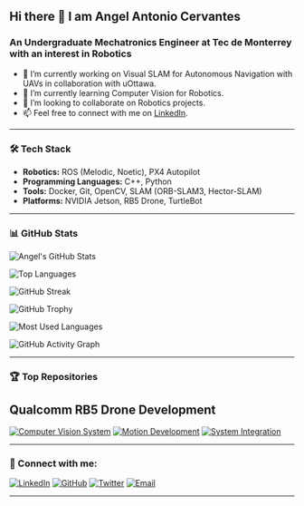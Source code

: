 ## Hi there 👋 I am Angel Antonio Cervantes
### An Undergraduate Mechatronics Engineer at Tec de Monterrey with an interest in Robotics 

- 🔭 I’m currently working on Visual SLAM for Autonomous Navigation with UAVs in collaboration with uOttawa.
- 🌱 I’m currently learning Computer Vision for Robotics.
- 👯 I’m looking to collaborate on Robotics projects.
- 📫 Feel free to connect with me on [LinkedIn](https://www.linkedin.com/in/angelcervant1/).

---

### 🛠️ Tech Stack
- **Robotics:** ROS (Melodic, Noetic), PX4 Autopilot
- **Programming Languages:** C++, Python
- **Tools:** Docker, Git, OpenCV, SLAM (ORB-SLAM3, Hector-SLAM)
- **Platforms:** NVIDIA Jetson, RB5 Drone, TurtleBot

---

### 📊 GitHub Stats

![Angel's GitHub Stats](https://github-readme-stats.vercel.app/api?username=angelcervant1&show_icons=true&theme=radical)

![Top Languages](https://github-readme-stats.vercel.app/api/top-langs/?username=angelcervant1&layout=compact&theme=radical)

![GitHub Streak](https://github-readme-streak-stats.herokuapp.com/?user=angelcervant1&theme=radical)

![GitHub Trophy](https://github-profile-trophy.vercel.app/?username=angelcervant1&theme=radical)

![Most Used Languages](https://github-readme-stats.vercel.app/api/top-langs/?username=angelcervant1&langs_count=10&theme=radical&layout=compact)

![GitHub Activity Graph](https://activity-graph.herokuapp.com/graph?username=angelcervant1&theme=react-dark&hide_border=true)

---

### 🏆 Top Repositories
## Qualcomm RB5 Drone Development
<!-- Replace the links and repository names with your actual top repositories -->
[![Computer Vision System](https://github-readme-stats.vercel.app/api/pin/?username=angelcervant1&repo=rb5_vision)](https://github.com/angelcervant1/rb5_vision)
[![Motion Development](https://github-readme-stats.vercel.app/api/pin/?username=angelcervant1&repo=rb5-flight-summer-dev_ws)](https://github.com/angelcervant1/rb5-flight-summer-dev_ws)
[![System Integration](https://github-readme-stats.vercel.app/api/pin/?username=angelcervant1&repo=rb5-jetson_docker)](https://github.com/angelcervant1/rb5-jetson_docker)

---

### 🔗 Connect with me:
[![LinkedIn](https://img.shields.io/badge/-LinkedIn-blue?style=flat&logo=Linkedin&logoColor=white)](https://www.linkedin.com/in/angelcervant1/)
[![GitHub](https://img.shields.io/badge/-GitHub-black?style=flat&logo=github&logoColor=white)](https://github.com/angelcervant1)
[![Twitter](https://img.shields.io/badge/-Twitter-blue?style=flat&logo=Twitter&logoColor=white)](https://twitter.com/your-twitter-handle)
[![Email](https://img.shields.io/badge/-Email-D14836?style=flat&logo=Gmail&logoColor=white)](mailto:angelcervant@hotmail.com)

---

